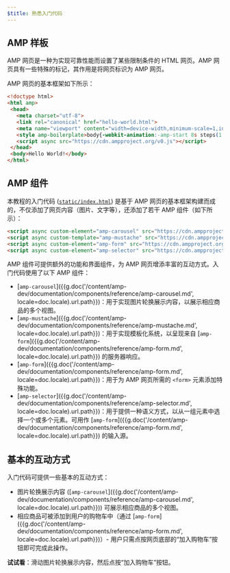 ```yaml
---
$title: 熟悉入门代码
---
```


## AMP 样板
AMP 网页是一种为实现可靠性能而设置了某些限制条件的 HTML 网页。AMP 网页具有一些特殊的标记，其作用是将网页标识为 AMP 网页。

AMP 网页的基本框架如下所示：

```html
<!doctype html>
<html amp>
 <head>
   <meta charset="utf-8">
   <link rel="canonical" href="hello-world.html">
   <meta name="viewport" content="width=device-width,minimum-scale=1,initial-scale=1">
   <style amp-boilerplate>body{-webkit-animation:-amp-start 8s steps(1,end) 0s 1 normal both;-moz-animation:-amp-start 8s steps(1,end) 0s 1 normal both;-ms-animation:-amp-start 8s steps(1,end) 0s 1 normal both;animation:-amp-start 8s steps(1,end) 0s 1 normal both}@-webkit-keyframes -amp-start{from{visibility:hidden}to{visibility:visible}}@-moz-keyframes -amp-start{from{visibility:hidden}to{visibility:visible}}@-ms-keyframes -amp-start{from{visibility:hidden}to{visibility:visible}}@-o-keyframes -amp-start{from{visibility:hidden}to{visibility:visible}}@keyframes -amp-start{from{visibility:hidden}to{visibility:visible}}</style><noscript><style amp-boilerplate>body{-webkit-animation:none;-moz-animation:none;-ms-animation:none;animation:none}</style></noscript>
   <script async src="https://cdn.ampproject.org/v0.js"></script>
 </head>
 <body>Hello World!</body>
</html>
```

## AMP 组件

本教程的入门代码 ([`static/index.html`](https://github.com/googlecodelabs/advanced-interactivity-in-amp/blob/master/static/index.html)) 是基于 AMP 网页的基本框架构建而成的，不仅添加了网页内容（图片、文字等），还添加了若干 AMP 组件（如下所示）：

```html
<script async custom-element="amp-carousel" src="https://cdn.ampproject.org/v0/amp-carousel-0.1.js"></script>
<script async custom-template="amp-mustache" src="https://cdn.ampproject.org/v0/amp-mustache-0.1.js"></script>
<script async custom-element="amp-form" src="https://cdn.ampproject.org/v0/amp-form-0.1.js"></script>
<script async custom-element="amp-selector" src="https://cdn.ampproject.org/v0/amp-selector-0.1.js"></script>
```

AMP 组件可提供额外的功能和界面组件，为 AMP 网页增添丰富的互动方式。入门代码使用了以下 AMP 组件：

- [`amp-carousel`]({{g.doc('/content/amp-dev/documentation/components/reference/amp-carousel.md', locale=doc.locale).url.path}})：用于实现图片轮换展示内容，以展示相应商品的多个视图。
- [`amp-mustache`]({{g.doc('/content/amp-dev/documentation/components/reference/amp-mustache.md', locale=doc.locale).url.path}})：用于实现模板化系统，以呈现来自 [`amp-form`]({{g.doc('/content/amp-dev/documentation/components/reference/amp-form.md', locale=doc.locale).url.path}}) 的服务器响应。
- [`amp-form`]({{g.doc('/content/amp-dev/documentation/components/reference/amp-form.md', locale=doc.locale).url.path}})：用于为 AMP 网页所需的 `<form>` 元素添加特殊功能。
- [`amp-selector`]({{g.doc('/content/amp-dev/documentation/components/reference/amp-selector.md', locale=doc.locale).url.path}})：用于提供一种语义方式，以从一组元素中选择一个或多个元素。可用作 [`amp-form`]({{g.doc('/content/amp-dev/documentation/components/reference/amp-form.md', locale=doc.locale).url.path}}) 的输入源。

## 基本的互动方式

入门代码可提供一些基本的互动方式：

- 图片轮换展示内容 ([`amp-carousel`]({{g.doc('/content/amp-dev/documentation/components/reference/amp-carousel.md', locale=doc.locale).url.path}})) 可展示相应商品的多个视图。
- 相应商品可被添加到用户的购物车中（通过 [`amp-form`]({{g.doc('/content/amp-dev/documentation/components/reference/amp-form.md', locale=doc.locale).url.path}})）- 用户只需点按网页底部的“加入购物车”按钮即可完成此操作。

**试试看**：滑动图片轮换展示内容，然后点按“加入购物车”按钮。
